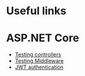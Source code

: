 # Useful links

ASP.NET Core
===
- [Testing controllers](https://github.com/aspnet/Docs/tree/master/aspnetcore/mvc/controllers/testing/sample/TestingControllersSample)
- [Testing Middleware](https://github.com/Perkovsky/xUnit-integration-test-Middleware/tree/master/xunit-integration/test/CustomMiddleware.Tests)
- [JWT authentication](https://github.com/aspnet/Security/tree/dev/src/Microsoft.AspNetCore.Authentication.JwtBearer)

